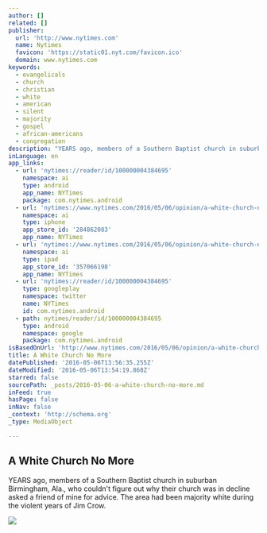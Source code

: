 ```yaml
---
author: []
related: []
publisher:
  url: 'http://www.nytimes.com'
  name: Nytimes
  favicon: 'https://static01.nyt.com/favicon.ico'
  domain: www.nytimes.com
keywords:
  - evangelicals
  - church
  - christian
  - white
  - american
  - silent
  - majority
  - gospel
  - african-americans
  - congregation
description: "YEARS ago, members of a Southern Baptist church in suburban Birmingham, Ala., who couldn't figure out why their church was in decline asked a friend of mine for advice. The area had been majority white during the violent years of Jim Crow."
inLanguage: en
app_links:
  - url: 'nytimes://reader/id/100000004384695'
    namespace: ai
    type: android
    app_name: NYTimes
    package: com.nytimes.android
  - url: 'nytimes://www.nytimes.com/2016/05/06/opinion/a-white-church-no-more.html'
    namespace: ai
    type: iphone
    app_store_id: '284862083'
    app_name: NYTimes
  - url: 'nytimes://www.nytimes.com/2016/05/06/opinion/a-white-church-no-more.html'
    namespace: ai
    type: ipad
    app_store_id: '357066198'
    app_name: NYTimes
  - url: 'nytimes://reader/id/100000004384695'
    type: googleplay
    namespace: twitter
    name: NYTimes
    id: com.nytimes.android
  - path: nytimes/reader/id/100000004384695
    type: android
    namespace: google
    package: com.nytimes.android
isBasedOnUrl: 'http://www.nytimes.com/2016/05/06/opinion/a-white-church-no-more.html?smprod=nytcore-iphone&smid=nytcore-iphone-share&_r=1'
title: A White Church No More
datePublished: '2016-05-06T13:56:35.255Z'
dateModified: '2016-05-06T13:54:19.868Z'
starred: false
sourcePath: _posts/2016-05-06-a-white-church-no-more.md
inFeed: true
hasPage: false
inNav: false
_context: 'http://schema.org'
_type: MediaObject

---
```

<article style=""><h1>A White Church No More</h1><p>YEARS ago, members of a Southern Baptist church in suburban Birmingham, Ala., who couldn't figure out why their church was in decline asked a friend of mine for advice. The area had been majority white during the violent years of Jim Crow.</p><img src="https://static01.nyt.com/images/2016/05/06/opinion/06mooreWeb/06mooreWeb-facebookJumbo.jpg" /></article>